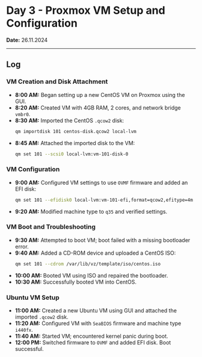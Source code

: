 # **Day 3 - Proxmox VM Setup and Configuration**  
**Date:** 26.11.2024  

---  

## **Log**  

### VM Creation and Disk Attachment  
- **8:00 AM:** Began setting up a new CentOS VM on Proxmox using the GUI.  
- **8:20 AM:** Created VM with 4GB RAM, 2 cores, and network bridge `vmbr0`.  
- **8:30 AM:** Imported the CentOS `.qcow2` disk:  
   ```bash  
   qm importdisk 101 centos-disk.qcow2 local-lvm  
   ```  
- **8:45 AM:** Attached the imported disk to the VM:  
   ```bash  
   qm set 101 --scsi0 local-lvm:vm-101-disk-0  
   ```  

### VM Configuration  
- **9:00 AM:** Configured VM settings to use `OVMF` firmware and added an EFI disk:  
   ```bash  
   qm set 101 --efidisk0 local-lvm:vm-101-efi,format=qcow2,efitype=4m  
   ```  
- **9:20 AM:** Modified machine type to `q35` and verified settings.  

### VM Boot and Troubleshooting  
- **9:30 AM:** Attempted to boot VM; boot failed with a missing bootloader error.  
- **9:40 AM:** Added a CD-ROM device and uploaded a CentOS ISO:  
   ```bash  
   qm set 101 --cdrom /var/lib/vz/template/iso/centos.iso  
   ```  
- **10:00 AM:** Booted VM using ISO and repaired the bootloader.  
- **10:30 AM:** Successfully booted VM into CentOS.  

### Ubuntu VM Setup  
- **11:00 AM:** Created a new Ubuntu VM using GUI and attached the imported `.qcow2` disk.  
- **11:20 AM:** Configured VM with `SeaBIOS` firmware and machine type `i440fx`.  
- **11:40 AM:** Started VM; encountered kernel panic during boot.  
- **12:00 PM:** Switched firmware to `OVMF` and added EFI disk. Boot successful.  

